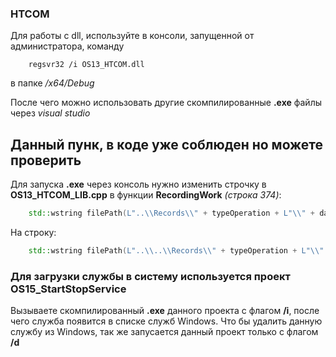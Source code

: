 ### HTCOM
Для работы с dll, используйте в консоли, запущенной от администратора, команду
```
 	regsvr32 /i OS13_HTCOM.dll
```
в папке _/x64/Debug_

После чего можно использовать другие скомпилированные **.exe** файлы через _visual studio_

## Данный пунк, в коде уже соблюден но можете проверить
Для запуска **.exe** через консоль нужно изменить строчку в **OS13_HTCOM_LIB.cpp** в функции **RecordingWork** *(строка 374)*: 
```C++
	std::wstring filePath(L"..\\Records\\" + typeOperation + L"\\" + date);
```
На строку:
```C++
	std::wstring filePath(L"..\\..\\Records\\" + typeOperation + L"\\" + date);
```
### Для загрузки службы в систему используется проект OS15_StartStopService
Вызываете скомпилированный **.exe** данного проекта с флагом **/i**, после чего служба появится в списке служб Windows.
Что бы удалить данную службу из Windows, так же запусается данный проект только с флагом **/d**
